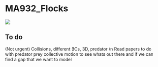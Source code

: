 # MA932_Flocks

![](gifs/homepage.gif)

## To do 

(Not urgent) Collisions, different BCs, 3D, predator \n
Read papers to do with predator prey collective motion to see whats out there and if we can find a gap that we want to model
